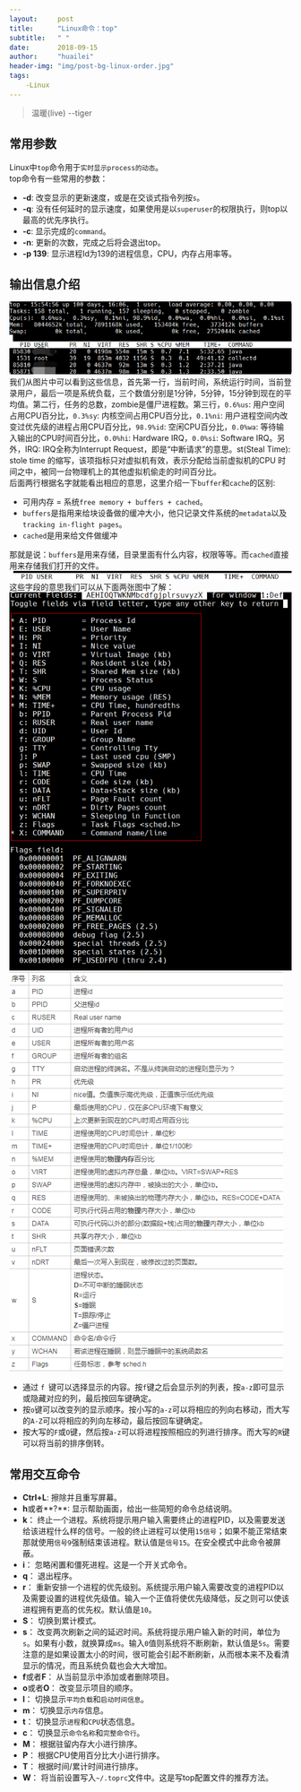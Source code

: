 ```yaml
---
layout:     post
title:      "Linux命令：top"
subtitle:   " "
date:       2018-09-15
author:     "huailei"
header-img: "img/post-bg-linux-order.jpg"
tags:
    -Linux    
---
```

> 温暖(live) --tiger

## 常用参数
Linux中`top`命令用于`实时显示process的动态`。  
top命令有一些常用的参数：
- **-d**: 改变显示的更新速度，或是在交谈式指令列按`s`。
- **-q**: 没有任何延时的显示速度，如果使用是以`superuser`的权限执行，则top以最高的优先序执行。
- **-c**: 显示完成的`command`。
- **-n**: 更新的次数，完成之后将会退出top。  
- **-p 139**: 显示进程Id为139的进程信息，CPU，内存占用率等。   

## 输出信息介绍
![top命令输出信息](/img/in-post/post-linux/post-top-1.png)  
我们从图片中可以看到这些信息，首先第一行，当前时间，系统运行时间，当前登录用户，最后一项是系统负载，三个数值分别是1分钟，5分钟，15分钟到现在的平均值。第二行，任务的总数，zombie是僵尸进程数。第三行，`0.6%us`: 用户空间占用CPU百分比，`0.3%sy`: 内核空间占用CPU百分比，`0.1%ni`: 用户进程空间内改变过优先级的进程占用CPU百分比，`98.9%id`: 空闲CPU百分比，`0.0%wa`: 等待输入输出的CPU时间百分比，`0.0%hi`: Hardware IRQ，`0.0%si`: Software IRQ。另外，IRQ: IRQ全称为Interrupt Request，即是“中断请求”的意思。st(Steal Time): stole time 的缩写，该项指标只对虚拟机有效，表示分配给当前虚拟机的CPU 时间之中，被同一台物理机上的其他虚拟机偷走的时间百分比。  
后面两行根据名字就能看出相应的意思，这里介绍一下`buffer`和`cache`的区别:  
- 可用内存 = 系统`free memory + buffers + cached`。
- `buffers`是指用来给块设备做的缓冲大小，他只记录文件系统的`metadata`以及`tracking in-flight pages`。
- `cached`是用来给文件做缓冲  

那就是说：`buffers`是用来存储，目录里面有什么内容，权限等等。而`cached`直接用来存储我们打开的文件。  
![top命令输出信息](/img/in-post/post-linux/post-top-2.png)  
这些字段的意思我们可以从下面两张图中了解：
![top命令输出信息](/img/in-post/post-linux/post-top-3.png)
![top命令输出信息](/img/in-post/post-linux/post-top-4.png)
- 通过 `f `键可以选择显示的内容。按`f`键之后会显示列的列表，按`a-z`即可显示或隐藏对应的列，最后按回车键确定。
- 按`o`键可以改变列的显示顺序。按小写的`a-z`可以将相应的列向右移动，而大写的`A-Z`可以将相应的列向左移动，最后按回车键确定。
- 按大写的`F`或`O`键，然后按`a-z`可以将进程按照相应的列进行排序。而大写的`R`键可以将当前的排序倒转。  

## 常用交互命令
- **Ctrl+L**: 擦除并且重写屏幕。
- **h**或者**?**: 显示帮助画面，给出一些简短的命令总结说明。
- **k**： 终止一个进程。系统将提示用户输入需要终止的进程PID，以及需要发送给该进程什么样的信号。一般的终止进程可以使用`15信号`；如果不能正常结束那就使用`信号9`强制结束该进程。默认值是`信号15`。在安全模式中此命令被屏蔽。
- **i**： 忽略闲置和僵死进程。这是一个开关式命令。
- **q**： 退出程序。
- **r**： 重新安排一个进程的优先级别。系统提示用户输入需要改变的进程PID以及需要设置的进程优先级值。输入一个正值将使优先级降低，反之则可以使该进程拥有更高的优先权。默认值是`10`。
- **S**： 切换到累计模式。
- **s**： 改变两次刷新之间的延迟时间。系统将提示用户输入新的时间，单位为`s`。如果有小数，就换算成`ms`。输入`0`值则系统将不断刷新，默认值是`5s`。需要注意的是如果设置太小的时间，很可能会引起不断刷新，从而根本来不及看清显示的情况，而且系统负载也会大大增加。
- **f**或者**F**： 从当前显示中添加或者删除项目。
- **o**或者**O**： 改变显示项目的顺序。
- **l**： 切换显示`平均负载`和`启动时间信息`。
- **m**： 切换显示`内存`信息。
- **t**： 切换显示`进程`和`CPU`状态信息。
- **c**： 切换显示`命令名称`和`完整命令行`。
- **M**： 根据驻留内存大小进行排序。
- **P**： 根据CPU使用百分比大小进行排序。
- **T**： 根据时间/累计时间进行排序。
- **W**： 将当前设置写入`~/.toprc`文件中。这是写top配置文件的推荐方法。
